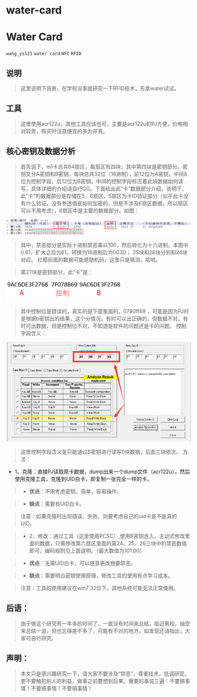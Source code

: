 # water-card

# Water Card

`wang_ys121` `water card`  `NFC` `RFID`

## 说明

>这里说明下背景，在学校没事就研究一下RFID技术，先拿water试试。

## 工具

>这里使用acr122u，其他工具应该也可，主要是acr122u的PJ方便，价格相对较贵，购买时注意便宜的多为非真。

## 核心密钥及数据分析
>首先说下，m1卡总共64扇区，每扇区有四块，其中第四块是密钥部分。密钥又分A密钥和B密钥，每块总共32位（16进制），前12位为A密钥，中间8位为控制字段，后12位为B密钥，中间的控制字段标志着此块数据如何读写，具体详细的介绍请自行GG。下面给出此“卡”数据部分介绍，说明下，此“卡”的数据部分是存储在5、6扇区，5扇区为卡ID验证部分（似乎此卡没有什么验证，没有参透值是如何加密的，但是不涉及6扇区数据，所以扇区可以不用考虑），6扇区中是主要的数据部分，如图：

![](https://raw.githubusercontent.com/wang-ys121/water-card/master/water2.png)




>其中，禁恶部分是实际十进制禁恶乘以100，然后转化为十六进制，本图中0.61，扩大之后为61，转换为16进制后为003D；
25块和26块分别和24块对应。
红框前面的数据可能是随机码，这里只是猜测，哈哈。

>第27块是密钥部分，此“卡”是：

![](https://raw.githubusercontent.com/wang-ys121/water-card/master/water3.png)

>其中控制位是错误的，真实的是下面里面的，0780ff69 ，可能是因为PJ时是根据b密钥出的结果，这个分情况，有时可以出正确的，但数据不对，有时可出数据，但是控制位不对，不知道是软件的问题还是卡的问题。
控制字段含义：

![](https://raw.githubusercontent.com/wang-ys121/water-card/master/water1.png)

>这里控制字段含义是只能通过B密钥进行读写0块数据，后面三块依次。
方法：
* 1、克隆：直接PJ读取原卡数据，dump出来一个dump文件（acr122u），然后使用克隆工具，克隆到UID白卡，即复制一张完全一样的卡。

>	- **优点**：不用考虑密钥，简单，容易操作。

>	- **缺点**：需要有UID白卡。
    
>	注意：如果克隆时出现错误，失败，则要考虑自己的uid卡是不是真的UID。
    
>* 2、修改：通过工具（这里使用PCSC）,使用B密钥连入，主动式修改里面的数据，只需修改第六扇区里面的第24、25、26三块中的禁恶数值即可。编码规则见上面说明。（最大数值为101.00）

>	- **优点**：无需UID白卡，可以随意更改想要禁恶。
    
>	- **缺点**：需要明白密钥使用原理，修改工具的使用有点学习成本。
    
>	注意：工具的使用建议在win7 32位下，其他系统可能无法正常使用。


## 后语：
>由于做这个研究有一年多的时间了，一直没有时间来总结，临近离校，抽空来总结一波，但也忘得差不多了，可能有不对的地方，如发现还请指出，大家可自行研究。

## 声明：
>本文只是感兴趣研究一下，请大家不要涉及“禁恶”，尊重技术，低调研究，更不要触犯别人的利益，做事之前要想到后果。重要的事说三遍：不要搞事情！不要搞事情！不要搞事情！


